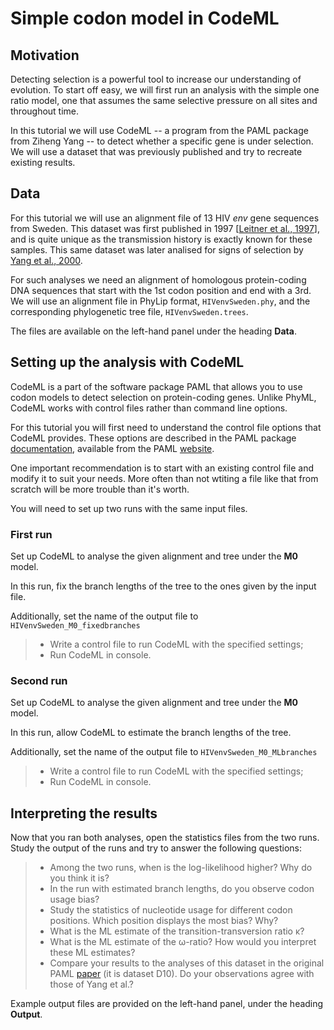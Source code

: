 # Simple codon model in CodeML

## Motivation

Detecting selection is a powerful tool to increase our understanding of evolution. To start off easy, we will first run an analysis with the simple one ratio model, one that assumes the same selective pressure on all sites and throughout time. 

In this tutorial we will use CodeML -- a program from the PAML package from Ziheng Yang -- to detect whether a specific gene is under selection. We will use a dataset that was previously published and try to recreate existing results.

## Data

For this tutorial we will use an alignment file of 13 HIV *env* gene sequences from Sweden. This dataset was first published in 1997 [[Leitner et al., 1997](https://www.ncbi.nlm.nih.gov/pmc/articles/PMC191698/)], and is quite unique as the transmission history is exactly known for these samples. This same dataset was later analised for signs of selection by [Yang et al., 2000](https://www.ncbi.nlm.nih.gov/pmc/articles/PMC1461088/).

For such analyses we need an alignment of homologous protein-coding DNA sequences that start with the 1st codon position and end with a 3rd. We will use an alignment file in PhyLip format, `HIVenvSweden.phy`, and the corresponding phylogenetic tree file, `HIVenvSweden.trees`.

The files are available on the left-hand panel under the heading **Data**.


## Setting up the analysis with CodeML

CodeML is a part of the software package PAML that allows you to use codon models to detect selection on protein-coding genes. Unlike PhyML, CodeML works with control files rather than command line options. 

For this tutorial you will first need to understand the control file options that CodeML provides. These options are described in the PAML package [documentation](http://abacus.gene.ucl.ac.uk/software/pamlDOC.pdf), available from the PAML [website](http://abacus.gene.ucl.ac.uk/software/paml.html).

One important recommendation is to start with an existing control file and modify it to suit your needs. More often than not wtiting a file like that from scratch will be more trouble than it's worth.

You will need to set up two runs with the same input files.

### First run

Set up CodeML to analyse the given alignment and tree under the **M0** model.

<!--Codon model to use? F1X4?-->

In this run, fix the branch lengths of the tree to the ones given by the input file.

<!--No clock, unrooted tree, fixed branch lengths?-->

Additionally, set the name of the output file to `HIVenvSweden_M0_fixedbranches`

> - Write a control file to run CodeML with the specified settings;
> - Run CodeML in console.

### Second run

<!--Does the second run make sense at all?-->

Set up CodeML to analyse the given alignment and tree under the **M0** model.

<!--Codon model to use? F1X4?-->

In this run, allow CodeML to estimate the branch lengths of the tree.

<!--Clock, rooted tree, initial branch lengths?-->

Additionally, set the name of the output file to `HIVenvSweden_M0_MLbranches`

> - Write a control file to run CodeML with the specified settings;
> - Run CodeML in console.

## Interpreting the results

Now that you ran both analyses, open the statistics files from the two runs. Study the output of the runs and try to answer the following questions:

> - Among the two runs, when is the log-likelihood higher? Why do you think it is?
> - In the run with estimated branch lengths, do you observe codon usage bias?
> -  Study the statistics of nucleotide usage for different codon positions. Which position displays the most bias? Why?
> - What is the ML estimate of the transition-transversion ratio κ? 
> - What is the ML estimate of the ω-ratio? How would you interpret these ML estimates?
> - Compare your results to the analyses of this dataset in the original PAML [paper](https://www.ncbi.nlm.nih.gov/pmc/articles/PMC1461088/) (it is dataset D10). Do your observations agree with those of Yang et al.?

Example output files are provided on the left-hand panel, under the heading **Output**.

<!--How to read off codon usage bias?-->
